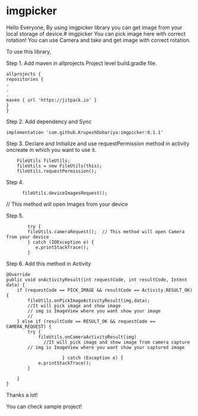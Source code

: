 # imgpicker

Hello Everyone,
By using imgpicker library you can get image from your local storage of device.# imgpicker
You can pick image here with correct rotation!
You can use Camera and take and get image with correct rotation.


To use this library,

Step 1.  Add maven in allprojects Project level build.gradle file.

    allprojects {
    repositories {
    .
    .
    .
    maven { url 'https://jitpack.io' }
    }
    }

Step 2.  Add dependency and Sync

    implementation 'com.github.KrupeshDobariya:imgpicker:0.1.1'


Step 3. Declare and Initialize and use requestPermission method in activity oncreate in which you want to use it.


 
        FileUtils fileUtils;
        fileUtils = new FileUtils(this);
        fileUtils.requestPermission();

Step 4.
          
          fileUtils.deviceImagesRequest();  
         
         
   // This method will open Images from your device
      
Step 5.
            
            try {
            fileUtils.cameraRequest();  // This method will open Camera from your device
            } catch (IOException e) {
               e.printStackTrace();
            }
            
            
            
Step 6. Add this method in Activity


    @Override
    public void onActivityResult(int requestCode, int resultCode, Intent data) {
        if (requestCode == PICK_IMAGE && resultCode == Activity.RESULT_OK) {
            fileUtils.onPickImageActivityResult(img,data);   
            //It will pick image and show image
            // img is ImageView where you want show your image
            //
        } else if (resultCode == RESULT_OK && requestCode == CAMERA_REQUEST) {
            try {
                fileUtils.onCameraActivityResult(img)
                  //It will pick image and show image from camera capture
            // img is ImageView where you want show your captured image
           
                         } catch (Exception e) {
                e.printStackTrace();
            }

        }
    }


Thanks a lot!

You can check sample project!




            
      
      
      
      














